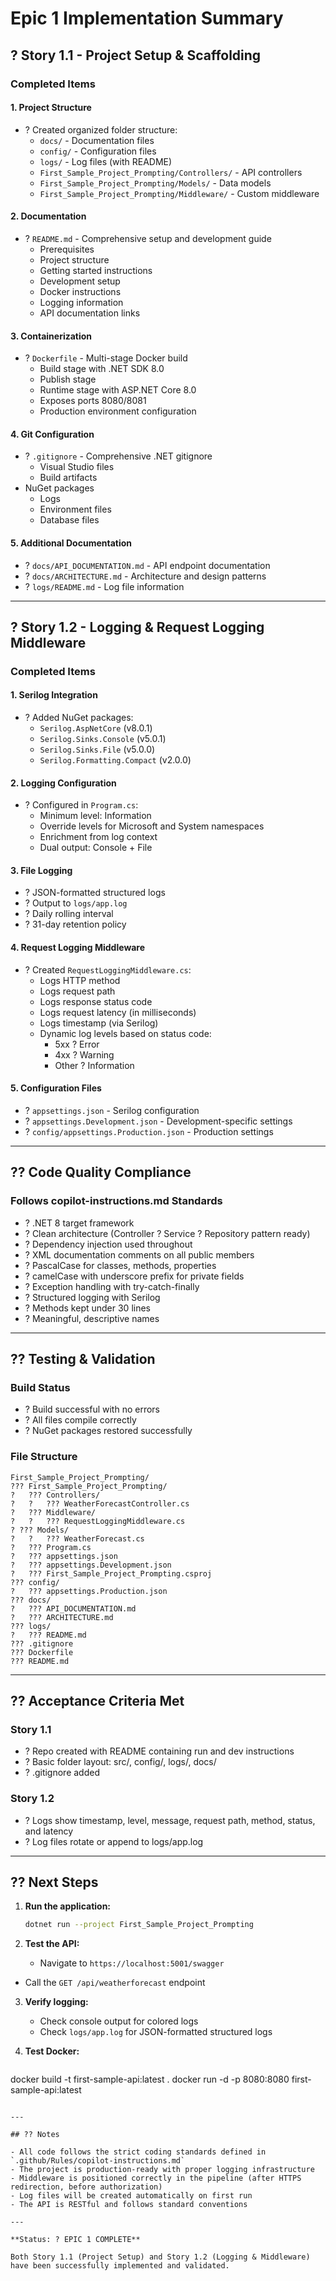 # Epic 1 Implementation Summary

## ? Story 1.1 - Project Setup & Scaffolding

### Completed Items

#### 1. Project Structure
- ? Created organized folder structure:
  - `docs/` - Documentation files
  - `config/` - Configuration files
  - `logs/` - Log files (with README)
  - `First_Sample_Project_Prompting/Controllers/` - API controllers
  - `First_Sample_Project_Prompting/Models/` - Data models
  - `First_Sample_Project_Prompting/Middleware/` - Custom middleware

#### 2. Documentation
- ? `README.md` - Comprehensive setup and development guide
  - Prerequisites
  - Project structure
  - Getting started instructions
  - Development setup
  - Docker instructions
  - Logging information
  - API documentation links

#### 3. Containerization
- ? `Dockerfile` - Multi-stage Docker build
  - Build stage with .NET SDK 8.0
  - Publish stage
  - Runtime stage with ASP.NET Core 8.0
  - Exposes ports 8080/8081
  - Production environment configuration

#### 4. Git Configuration
- ? `.gitignore` - Comprehensive .NET gitignore
  - Visual Studio files
  - Build artifacts
- NuGet packages
  - Logs
  - Environment files
  - Database files

#### 5. Additional Documentation
- ? `docs/API_DOCUMENTATION.md` - API endpoint documentation
- ? `docs/ARCHITECTURE.md` - Architecture and design patterns
- ? `logs/README.md` - Log file information

---

## ? Story 1.2 - Logging & Request Logging Middleware

### Completed Items

#### 1. Serilog Integration
- ? Added NuGet packages:
  - `Serilog.AspNetCore` (v8.0.1)
  - `Serilog.Sinks.Console` (v5.0.1)
  - `Serilog.Sinks.File` (v5.0.0)
  - `Serilog.Formatting.Compact` (v2.0.0)

#### 2. Logging Configuration
- ? Configured in `Program.cs`:
  - Minimum level: Information
  - Override levels for Microsoft and System namespaces
  - Enrichment from log context
  - Dual output: Console + File

#### 3. File Logging
- ? JSON-formatted structured logs
- ? Output to `logs/app.log`
- ? Daily rolling interval
- ? 31-day retention policy

#### 4. Request Logging Middleware
- ? Created `RequestLoggingMiddleware.cs`:
  - Logs HTTP method
  - Logs request path
  - Logs response status code
  - Logs request latency (in milliseconds)
  - Logs timestamp (via Serilog)
  - Dynamic log levels based on status code:
    - 5xx ? Error
    - 4xx ? Warning
    - Other ? Information

#### 5. Configuration Files
- ? `appsettings.json` - Serilog configuration
- ? `appsettings.Development.json` - Development-specific settings
- ? `config/appsettings.Production.json` - Production settings

---

## ?? Code Quality Compliance

### Follows copilot-instructions.md Standards
- ? .NET 8 target framework
- ? Clean architecture (Controller ? Service ? Repository pattern ready)
- ? Dependency injection used throughout
- ? XML documentation comments on all public members
- ? PascalCase for classes, methods, properties
- ? camelCase with underscore prefix for private fields
- ? Exception handling with try-catch-finally
- ? Structured logging with Serilog
- ? Methods kept under 30 lines
- ? Meaningful, descriptive names

---

## ?? Testing & Validation

### Build Status
- ? Build successful with no errors
- ? All files compile correctly
- ? NuGet packages restored successfully

### File Structure
```
First_Sample_Project_Prompting/
??? First_Sample_Project_Prompting/
?   ??? Controllers/
?   ?   ??? WeatherForecastController.cs
?   ??? Middleware/
?   ?   ??? RequestLoggingMiddleware.cs
? ??? Models/
?   ?   ??? WeatherForecast.cs
?   ??? Program.cs
?   ??? appsettings.json
?   ??? appsettings.Development.json
?   ??? First_Sample_Project_Prompting.csproj
??? config/
?   ??? appsettings.Production.json
??? docs/
?   ??? API_DOCUMENTATION.md
?   ??? ARCHITECTURE.md
??? logs/
?   ??? README.md
??? .gitignore
??? Dockerfile
??? README.md
```

---

## ?? Acceptance Criteria Met

### Story 1.1
- ? Repo created with README containing run and dev instructions
- ? Basic folder layout: src/, config/, logs/, docs/
- ? .gitignore added

### Story 1.2
- ? Logs show timestamp, level, message, request path, method, status, and latency
- ? Log files rotate or append to logs/app.log

---

## ?? Next Steps

1. **Run the application:**
   ```bash
   dotnet run --project First_Sample_Project_Prompting
   ```

2. **Test the API:**
   - Navigate to `https://localhost:5001/swagger`
 - Call the `GET /api/weatherforecast` endpoint

3. **Verify logging:**
   - Check console output for colored logs
   - Check `logs/app.log` for JSON-formatted structured logs

4. **Test Docker:**
   ```bash
 docker build -t first-sample-api:latest .
   docker run -d -p 8080:8080 first-sample-api:latest
   ```

---

## ?? Notes

- All code follows the strict coding standards defined in `.github/Rules/copilot-instructions.md`
- The project is production-ready with proper logging infrastructure
- Middleware is positioned correctly in the pipeline (after HTTPS redirection, before authorization)
- Log files will be created automatically on first run
- The API is RESTful and follows standard conventions

---

**Status: ? EPIC 1 COMPLETE**

Both Story 1.1 (Project Setup) and Story 1.2 (Logging & Middleware) have been successfully implemented and validated.
